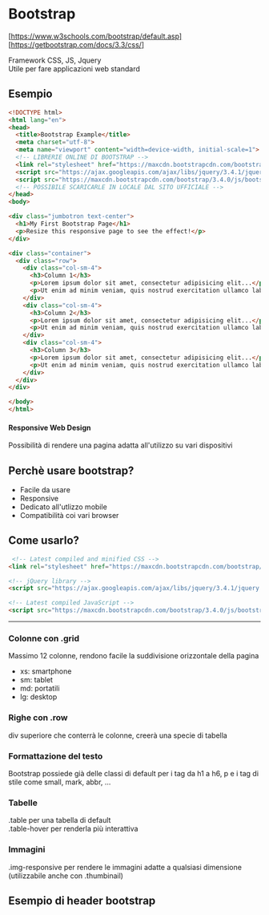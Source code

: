 # Bootstrap

[https://www.w3schools.com/bootstrap/default.asp]  
[https://getbootstrap.com/docs/3.3/css/]

Framework CSS, JS, Jquery  
Utile per fare applicazioni web standard

## Esempio

```html
<!DOCTYPE html>
<html lang="en">
<head>
  <title>Bootstrap Example</title>
  <meta charset="utf-8">
  <meta name="viewport" content="width=device-width, initial-scale=1">
  <!-- LIBRERIE ONLINE DI BOOTSTRAP -->
  <link rel="stylesheet" href="https://maxcdn.bootstrapcdn.com/bootstrap/3.4.0/css/bootstrap.min.css">
  <script src="https://ajax.googleapis.com/ajax/libs/jquery/3.4.1/jquery.min.js"></script>
  <script src="https://maxcdn.bootstrapcdn.com/bootstrap/3.4.0/js/bootstrap.min.js"></script>
  <!-- POSSIBILE SCARICARLE IN LOCALE DAL SITO UFFICIALE -->
</head>
<body>

<div class="jumbotron text-center">
  <h1>My First Bootstrap Page</h1>
  <p>Resize this responsive page to see the effect!</p>
</div>

<div class="container">
  <div class="row">
    <div class="col-sm-4">
      <h3>Column 1</h3>
      <p>Lorem ipsum dolor sit amet, consectetur adipisicing elit...</p>
      <p>Ut enim ad minim veniam, quis nostrud exercitation ullamco laboris...</p>
    </div>
    <div class="col-sm-4">
      <h3>Column 2</h3>
      <p>Lorem ipsum dolor sit amet, consectetur adipisicing elit...</p>
      <p>Ut enim ad minim veniam, quis nostrud exercitation ullamco laboris...</p>
    </div>
    <div class="col-sm-4">
      <h3>Column 3</h3>        
      <p>Lorem ipsum dolor sit amet, consectetur adipisicing elit...</p>
      <p>Ut enim ad minim veniam, quis nostrud exercitation ullamco laboris...</p>
    </div>
  </div>
</div>

</body>
</html>
```

#### Responsive Web Design

Possibilità di rendere una pagina adatta all'utilizzo su vari dispositivi  

## Perchè usare bootstrap?

- Facile da usare
- Responsive
- Dedicato all'utlizzo mobile
- Compatibilità coi vari browser

## Come usarlo?

```html
 <!-- Latest compiled and minified CSS -->
<link rel="stylesheet" href="https://maxcdn.bootstrapcdn.com/bootstrap/3.4.0/css/bootstrap.min.css">

<!-- jQuery library -->
<script src="https://ajax.googleapis.com/ajax/libs/jquery/3.4.1/jquery.min.js"></script>

<!-- Latest compiled JavaScript -->
<script src="https://maxcdn.bootstrapcdn.com/bootstrap/3.4.0/js/bootstrap.min.js"></script>
```

---

### Colonne con .grid

Massimo 12 colonne, rendono facile la suddivisione orizzontale della pagina  
- xs: smartphone
- sm: tablet
- md: portatili
- lg: desktop

### Righe con .row

div superiore che conterrà le colonne, creerà una specie di tabella

### Formattazione del testo

Bootstrap possiede già delle classi di default per i tag da h1 a h6, p e i tag di stile come small, mark, abbr, ...

### Tabelle

.table per una tabella di default  
.table-hover per renderla più interattiva

### Immagini

.img-responsive per rendere le immagini adatte a qualsiasi dimensione (utilizzabile anche con .thumbinail)

## Esempio di header bootstrap
